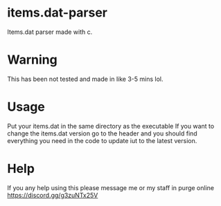 # items.dat-parser
Items.dat parser made with c.

# Warning
This has been not tested and made in like 3-5 mins lol. 

# Usage
Put your items.dat in the same directory as the executable
If you want to change the items.dat version go to the header and you should find everything you need in the code to update iut to the latest version.

# Help
If you any help using this please message me or my staff in purge online https://discord.gg/g3zuNTx25V
